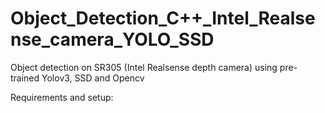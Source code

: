 # Object_Detection_C++_Intel_Realsense_camera_YOLO_SSD

Object detection on SR305 (Intel Realsense depth camera) using pre-trained Yolov3, SSD and Opencv

Requirements and setup:
